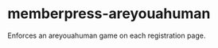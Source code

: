 memberpress-areyouahuman
========================

Enforces an areyouahuman game on each registration page.
